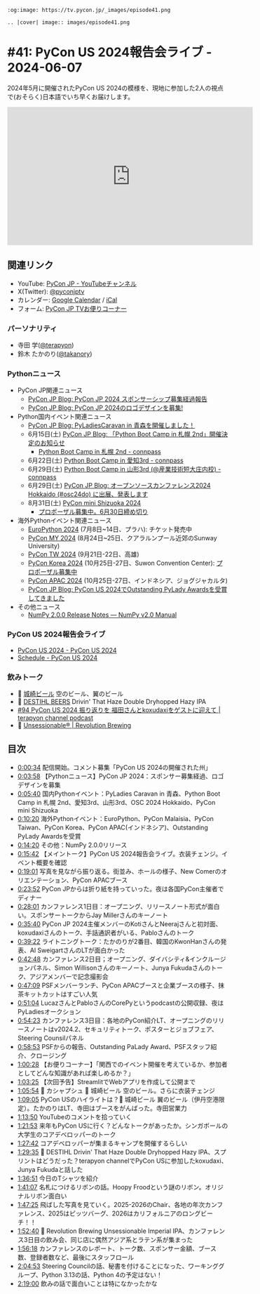 ```{eval-rst}
:og:image: https://tv.pycon.jp/_images/episode41.png

.. |cover| image:: images/episode41.png
```

# #41: PyCon US 2024報告会ライブ - 2024-06-07

2024年5月に開催されたPyCon US 2024の模様を、現地に参加した2人の視点で(おそらく)日本語でいち早くお届けします。

<iframe width="560" height="315" src="https://www.youtube.com/embed/2wNirevfyuE?si=ZgYSz6y2uskstGbb" title="YouTube video player" frameborder="0" allow="accelerometer; autoplay; clipboard-write; encrypted-media; gyroscope; picture-in-picture; web-share" referrerpolicy="strict-origin-when-cross-origin" allowfullscreen></iframe>

## 関連リンク

* YouTube: [PyCon JP - YouTubeチャンネル](https://www.youtube.com/user/PyConJP)
* X(Twitter): [@pyconjptv](https://twitter.com/pyconjptv)
* カレンダー: [Google Calendar](https://calendar.google.com/calendar/embed?src=tv%40pycon.jp&ctz=Asia%2FTokyo&mode=AGENDA) / [iCal](https://calendar.google.com/calendar/ical/tv%40pycon.jp/public/basic.ics)
* フォーム: [PyCon JP TVお便りコーナー](https://docs.google.com/forms/d/e/1FAIpQLSfvL4cKteAaG_czTXjofR83owyjXekG9GNDGC6-jRZCb_2HRw/viewform)

### パーソナリティ

* 寺田 学([@terapyon](https://twitter.com))
* 鈴木 たかのり([@takanory](https://twitter.com/takanory))

### Pythonニュース

* PyCon JP関連ニュース
  * [PyCon JP Blog: PyCon JP 2024 スポンサーシップ募集経過報告](https://pyconjp.blogspot.com/2024/05/pyconjp2024-sponsorship-result.html)
  * [PyCon JP Blog: PyCon JP 2024のロゴデザインを募集!](https://pyconjp.blogspot.com/2024/05/pycon-jp-2024.html)
* Python国内イベント関連ニュース
  * [PyCon JP Blog: PyLadiesCaravan in 青森を開催しました！](https://pyconjp.blogspot.com/2024/05/pyladies-caravan-aomori.html)
  * 6月15日(土) [PyCon JP Blog: 「Python Boot Camp in 札幌 2nd」開催決定のお知らせ](https://pyconjp.blogspot.com/2024/06/python-boot-camp-in-sapporo-2nd.html)
    * [Python Boot Camp in 札幌 2nd - connpass](https://pyconjp.connpass.com/event/317828/)
  * 6月22日(土) [Python Boot Camp in 愛知3rd - connpass](https://pyconjp.connpass.com/event/318286/)
  * 6月29日(土) [Python Boot Camp in 山形3rd (@産業技術短大庄内校) - connpass](https://pyconjp.connpass.com/event/317636/)
  * 6月29日(土) [PyCon JP Blog: オープンソースカンファレンス2024 Hokkaido (#osc24do) に出展、発表します](https://pyconjp.blogspot.com/2024/06/pycamp-caravan-osc-2024-hokkaido.html)
  * 8月31日(土) [PyCon mini Shizuoka 2024](https://shizuoka.pycon.jp/)
    * [プロポーザル募集中。6月30日締め切り](https://shizuoka.pycon.jp/2024/article/1)
* 海外Pythonイベント関連ニュース
  * [EuroPython 2024](https://ep2024.europython.eu/) (7月8日~14日、プラハ): チケット発売中
  * [PyCon MY 2024](https://pycon.my/) (8月24日~25日、クアラルンプール近郊のSunway University)
  * [PyCon TW 2024](https://tw.pycon.org/2024/en-us) (9月21日-22日、高雄)
  * [PyCon Korea 2024](https://2024.pycon.kr/) (10月25日-27日、Suwon Convention Center): [プロポーザル募集中](https://twitter.com/PyConKR/status/1785871173680877572)
  * [PyCon APAC 2024](https://2024-apac.pycon.id/) (10月25日-27日、インドネシア、ジョグジャカルタ)
  * [PyCon JP Blog: PyCon US 2024でOutstanding PyLady Awardsを受賞してきました](https://pyconjp.blogspot.com/2024/06/pycon-us-2024outstanding-pylady-awards.html)
* その他ニュース
  * [NumPy 2.0.0 Release Notes — NumPy v2.0 Manual](https://numpy.org/doc/stable/release/2.0.0-notes.html)

### PyCon US 2024報告会ライブ

* [PyCon US 2024 - PyCon US 2024](https://us.pycon.org/2024/)
* [Schedule - PyCon US 2024](https://us.pycon.org/2024/schedule/)

### 飲みトーク

* 🍺 [城崎ビール](https://www.kinosaki.com/beer/) 空のビール、翼のビール
* 🍺 [DESTIHL BEERS](https://destihl.com/view-destihl-beers) Drivin' That Haze Double Dryhopped Hazy IPA
* [#94 PyCon US 2024 振り返りを 福田さんとkoxudaxiをゲストに迎えて | terapyon channel podcast](https://podcast.terapyon.net/episodes/0103.html)
* 🍺 [Unsessionable® | Revolution Brewing](https://revbrew.com/beer/small-batch-cans/unsessionable-imperial-ipa)

## 目次

* [0:00:34](https://www.youtube.com/watch?v=2wNirevfyuE&t=34s) 配信開始。コメント募集「PyCon US 2024の開催された州」
* [0:03:58](https://www.youtube.com/watch?v=2wNirevfyuE&t=238s) 【Pythonニュース】PyCon JP 2024：スポンサー募集経過、ロゴデザインを募集
* [0:05:40](https://www.youtube.com/watch?v=2wNirevfyuE&t=340s) 国内Pythonイベント：PyLadies Caravan in 青森、Python Boot Camp in 札幌 2nd、愛知3rd、山形3rd、OSC  2024 Hokkaido、PyCon mini Shizuoka
* [0:10:20](https://www.youtube.com/watch?v=2wNirevfyuE&t=620s) 海外Pythonイベント：EuroPython、PyCon Malaisia、PyCon Taiwan、PyCon Korea、PyCon APAC(インドネシア)、Outstanding PyLady Awardsを受賞
* [0:14:20](https://www.youtube.com/watch?v=2wNirevfyuE&t=860s) その他：NumPy 2.0.0リリース
* [0:15:42](https://www.youtube.com/watch?v=2wNirevfyuE&t=942s) 【メイントーク】PyCon US 2024報告会ライブ。衣装チェンジ。イベント概要を確認
* [0:19:01](https://www.youtube.com/watch?v=2wNirevfyuE&t=1141s) 写真を見ながら振り返る。街並み、ホールの様子、New Comerのオリエンテーション、PyCon APACブース
* [0:23:52](https://www.youtube.com/watch?v=2wNirevfyuE&t=1432s) PyCon JPからは折り紙を持っていった。夜は各国PyCon主催者でディナー
* [0:28:01](https://www.youtube.com/watch?v=2wNirevfyuE&t=1681s) カンファレンス1日目：オープニング、リリースノート形式が面白い。スポンサートークからJay Millerさんのキーノート
* [0:35:40](https://www.youtube.com/watch?v=2wNirevfyuE&t=2140s) PyCon JP 2024主催メンバーのKotiさんとNeerajさんと初対面、koxudaxiさんのトーク、手話通訳者がいる、Pabloさんのトーク
* [0:39:22](https://www.youtube.com/watch?v=2wNirevfyuE&t=2362s) ライトニングトーク：たかのりが2番目、韓国のKwonHanさんの発表、Al SweigartさんのLTが面白かった
* [0:42:48](https://www.youtube.com/watch?v=2wNirevfyuE&t=2568s) カンファレンス2日目；オープニング、ダイバシティ&インクルージョンパネル、Simon Willisonさんのキーノート、Junya Fukudaさんのトーク、アジアメンバーで記念撮影会
* [0:47:09](https://www.youtube.com/watch?v=2wNirevfyuE&t=2829s) PSFメンバーランチ、PyCon APACブースと企業ブースの様子、抹茶キットカットはすごい人気
* [0:51:04](https://www.youtube.com/watch?v=2wNirevfyuE&t=3064s) LucazさんとPabloさんのCorePyというpodcastの公開収録、夜はPyLadiesオークション
* [0:54:23](https://www.youtube.com/watch?v=2wNirevfyuE&t=3263s) カンファレンス3日目：各地のPyCon紹介LT、オープニングのリリースノートはv2024.2、セキュリティトーク、ポスターとジョブフェア、Steering Counsilパネル
* [0:58:53](https://www.youtube.com/watch?v=2wNirevfyuE&t=3533s) PSFからの報告、Outstanding PaLady Award、PSFスタッフ紹介、クロージング
* [1:00:28](https://www.youtube.com/watch?v=2wNirevfyuE&t=3628s) 【お便りコーナー】「関西でのイベント開催を考えているか、参加者としてどんな知識があれば楽しめるか？」
* [1:03:25](https://www.youtube.com/watch?v=2wNirevfyuE&t=3805s) 【次回予告】StreamlitでWebアプリを作成して公開まで
* [1:05:54](https://www.youtube.com/watch?v=2wNirevfyuE&t=3954s) 🍻 カシャプシュ 🍺 城崎ビール 空のビール。さらに衣装チェンジ
* [1:09:05](https://www.youtube.com/watch?v=2wNirevfyuE&t=4145s) PyCon USのハイライトは？🍺 城崎ビール 翼のビール（伊丹空港限定）。たかのりはLT、寺田はブースをがんばった。寺田営業力
* [1:13:50](https://www.youtube.com/watch?v=2wNirevfyuE&t=4430s) YouTubeのコメントを拾っていく
* [1:21:53](https://www.youtube.com/watch?v=2wNirevfyuE&t=4913s) 来年もPyCon USに行く？どんなトークがあったか。シンガポールの大学生のコアデベロッパーのトーク
* [1:27:42](https://www.youtube.com/watch?v=2wNirevfyuE&t=5262s) コアデベロッパーが集まるキャンプを開催するらしい
* [1:29:35](https://www.youtube.com/watch?v=2wNirevfyuE&t=5375s) 🍺 DESTIHL Drivin' That Haze Double Dryhopped Hazy IPA、スプリントはどうだった？terapyon channelでPyCon USに参加したkoxudaxi、Junya Fukudaと話した
* [1:36:51](https://www.youtube.com/watch?v=2wNirevfyuE&t=5811s) 今日のTシャツを紹介
* [1:41:07](https://www.youtube.com/watch?v=2wNirevfyuE&t=6067s) 名札につけるリボンの話。Hoopy Froodという謎のリボン。オリジナルリボン面白い
* [1:47:25](https://www.youtube.com/watch?v=2wNirevfyuE&t=6445s) 飛ばした写真を見ていく。2025-2026のChair、各地の年次カンファレンス、2025はピッツバーグ、2026はカリフォルニアのロングビーチ！！
* [1:52:40](https://www.youtube.com/watch?v=2wNirevfyuE&t=6760s) 🍺 Revolution Brewing  Unsessionable Imperial IPA、カンファレンス3日目の飲み会、同じ店に偶然アジア系とラテン系が集まった
* [1:56:18](https://www.youtube.com/watch?v=2wNirevfyuE&t=6978s) カンファレンスのレポート、トーク数、スポンサー金額、ブース数、登録者数など、最後にスタッフロール
* [2:04:53](https://www.youtube.com/watch?v=2wNirevfyuE&t=7493s) Steering Councilの話、秘書を付けることになった、ワーキンググループ、Python 3.13の話、Python 4の予定はない！
* [2:19:00](https://www.youtube.com/watch?v=2wNirevfyuE&t=8340s) 飲みの話で面白いことは特になかったかな

